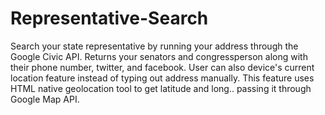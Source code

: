 # Representative-Search
Search your state representative by running your address through the Google Civic API. Returns your senators and congressperson along with their phone number, twitter, and facebook. User can also device's current location feature instead of typing out address manually. This feature uses HTML native geolocation tool to get latitude and long.. passing it through Google Map API.
